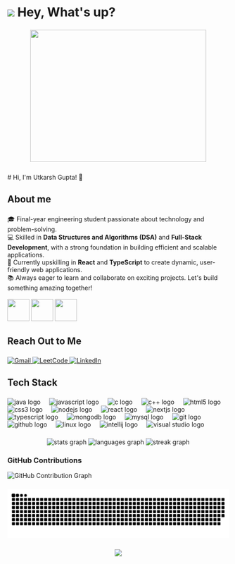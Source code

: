<h1 align="left"><img src="https://media.giphy.com/media/hvRJCLFzcasrR4ia7z/giphy.gif" width="30px"> Hey, What's up?</h1>

###

<div align="center">
  <img src="https://media.giphy.com/media/qgQUggAC3Pfv687qPC/giphy.gif" width="400" height="300"/>
</div>

###

<p align="left"># Hi, I'm Utkarsh Gupta! 👋</p>

###

<h2 align="left">About me</h2>

###

<p align="left">
  🎓 Final-year engineering student passionate about technology and problem-solving.<br>
  💻 Skilled in <strong>Data Structures and Algorithms (DSA)</strong> and <strong>Full-Stack Development</strong>, with a strong foundation in building efficient and scalable applications.<br>
  🚀 Currently upskilling in <strong>React</strong> and <strong>TypeScript</strong> to create dynamic, user-friendly web applications.<br>
  📚 Always eager to learn and collaborate on exciting projects. Let's build something amazing together!<br>
  <br>
  <img src="https://media.giphy.com/media/3o7aTskHEUdgCQAXde/giphy.gif" width="50" height="50" /> 
  <img src="https://media.giphy.com/media/3o7bu3XilJ5BOiSGic/giphy.gif" width="50" height="50" /> 
  <img src="https://media.giphy.com/media/3o7abAHdYvZdBNnGZq/giphy.gif" width="50" height="50" />
</p>

###

<h2 align="left">Reach Out to Me</h2>

###

<div align="left">
  <a href="mailto:inet.utkarsh@gmail.com" target="_blank">
    <img src="https://img.shields.io/badge/Gmail-D14836?style=for-the-badge&logo=gmail&logoColor=white" alt="Gmail" />
  </a>
  <a href="https://leetcode.com/u/utkarsh240/" target="_blank">
    <img src="https://img.shields.io/badge/LeetCode-FFA116?style=for-the-badge&logo=leetcode&logoColor=black" alt="LeetCode" />
  </a>
  <a href="https://linkedin.com/in/utkarsh-gupta-53647b217" target="_blank">
    <img src="https://img.shields.io/badge/LinkedIn-0077B5?style=for-the-badge&logo=linkedin&logoColor=white" alt="LinkedIn" />
  </a>
</div>

###

<h2 align="left">Tech Stack</h2>

###

<div align="left">
  <img src="https://cdn.jsdelivr.net/gh/devicons/devicon/icons/java/java-original.svg" height="40" alt="java logo"  />
  <img width="12" />
  <img src="https://cdn.jsdelivr.net/gh/devicons/devicon/icons/javascript/javascript-original.svg" height="40" alt="javascript logo"  />
  <img width="12" />
  <img src="https://cdn.jsdelivr.net/gh/devicons/devicon/icons/c/c-original.svg" height="40" alt="c logo" />
  <img width="12" />
  <img src="https://cdn.jsdelivr.net/gh/devicons/devicon/icons/cplusplus/cplusplus-original.svg" height="40" alt="c++ logo" />
  <img width="12" />

  <img src="https://cdn.jsdelivr.net/gh/devicons/devicon/icons/html5/html5-original.svg" height="40" alt="html5 logo"  />
  <img width="12" />
  <img src="https://cdn.jsdelivr.net/gh/devicons/devicon/icons/css3/css3-original.svg" height="40" alt="css3 logo"  />
  <img width="12" />
  <img src="https://cdn.jsdelivr.net/gh/devicons/devicon/icons/nodejs/nodejs-original.svg" height="40" alt="nodejs logo"  />
  <img width="12" />
  <img src="https://cdn.jsdelivr.net/gh/devicons/devicon/icons/react/react-original.svg" height="40" alt="react logo"  />
  <img width="12" />
  <img src="https://cdn.jsdelivr.net/gh/devicons/devicon/icons/nextjs/nextjs-original.svg" height="40" alt="nextjs logo"  />
  <img width="12" />
  <img src="https://cdn.jsdelivr.net/gh/devicons/devicon/icons/typescript/typescript-original.svg" height="40" alt="typescript logo"  />
  <img width="12" />

  <img src="https://cdn.jsdelivr.net/gh/devicons/devicon/icons/mongodb/mongodb-original.svg" height="40" alt="mongodb logo"  />
  <img width="12" />
  <img src="https://cdn.jsdelivr.net/gh/devicons/devicon/icons/mysql/mysql-original-wordmark.svg" height="40" alt="mysql logo" />  <img width="12" />

  <img src="https://cdn.jsdelivr.net/gh/devicons/devicon/icons/git/git-original.svg" height="40" alt="git logo"  />
  <img width="12" />
  <img src="https://cdn.jsdelivr.net/gh/devicons/devicon/icons/github/github-original.svg" height="40" alt="github logo"  />
  <img width="12" />
  <img src="https://cdn.jsdelivr.net/gh/devicons/devicon/icons/linux/linux-original.svg" height="40" alt="linux logo"  />
  <img width="12" />
  <img src="https://cdn.jsdelivr.net/gh/devicons/devicon/icons/jetbrains/jetbrains-original.svg" height="40" alt="intellij logo" /> <img width="12" />
  <img src="https://cdn.jsdelivr.net/gh/devicons/devicon/icons/visualstudio/visualstudio-plain.svg" height="40" alt="visual studio logo" />
  <img width="12" />
</div>

###

<div align="center">
  <img src="https://github-readme-stats.vercel.app/api?username=utkarsh240&hide_title=false&hide_rank=false&show_icons=true&include_all_commits=true&count_private=true&theme=dracula&locale=en&hide_border=true" height="150" alt="stats graph"  />
  <img src="https://github-readme-stats.vercel.app/api/top-langs?username=utkarsh240&locale=en&hide_title=false&layout=compact&card_width=320&langs_count=5&theme=dracula&hide_border=true" height="150" alt="languages graph"  />
  <img src="https://streak-stats.demolab.com?user=utkarsh240&theme=dark&hide_border=true" height="150" alt="streak graph"  />
</div>

###

### GitHub Contributions

![GitHub Contribution Graph](https://github-readme-activity-graph.vercel.app/graph?username=utkarsh240&theme=github-compact&hide_border=true&area=true)

###

<picture>
  <source media="(prefers-color-scheme: dark)" srcset="https://raw.githubusercontent.com/utkarsh240/utkarsh240/output/github-snake-dark.svg" />
  <source media="(prefers-color-scheme: light)" srcset="https://raw.githubusercontent.com/utkarsh240/utkarsh240/output/github-snake.svg" />
  <img alt="github-snake" src="https://raw.githubusercontent.com/utkarsh240/utkarsh240/output/github-snake.svg" />
</picture>

###

<div align="center">
  <img src="https://profile-counter.glitch.me/utkarsh240/count.svg?"  />
</div>
